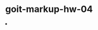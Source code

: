 # goit-markup-hw-04

<!-- .visually-hidden {
  position: absolute;
  white-space: nowrap;
  width: 1px;
  height: 1px;
  overflow: hidden;
  border: 0;
  padding: 0;
  clip: rect(0 0 0 0);
  clip-path: inset(50%);
  margin: -1px;
} -->

<!-- width="20px" height="20px" -->


<!--            <svg class="team-soc-icon" width="20px" height="20px">
									      <use href="./img/icons.svg#icon-twitter"></use>
								</svg> -->

<li class="contact-tel"><a href="tel:+380961111111" class="header-tel link"><svg class="contact-icon"width="10px" height="16px"><use href="./img/icon-header.svg#icon-smartphone"></use><svg>+38 096 111 11 11</a></li>
